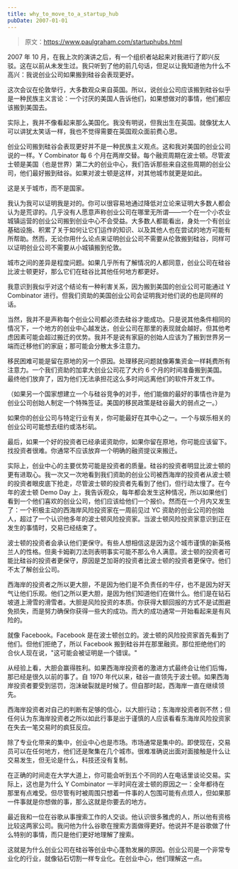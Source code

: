 ```yaml
---
title: why_to_move_to_a_startup_hub
pubDate: 2007-01-01
---
```


> 原文：https://www.paulgraham.com/startuphubs.html 

            
2007 年 10 月，在我上次的演讲之后，有一个组织者站起来对我进行了即兴反驳。这在以前从未发生过。我只听到了他的前几句话，但足以让我知道他为什么不高兴：我说创业公司如果搬到硅谷会表现更好。

这次会议在伦敦举行，大多数观众来自英国。所以，说创业公司应该搬到硅谷似乎是一种民族主义言论：一个讨厌的美国人告诉他们，如果想做对的事情，他们都应该搬到美国去。

实际上，我并不像看起来那么美国化。我没有明说，但我出生在英国。就像犹太人可以讲犹太笑话一样，我也不觉得需要在英国观众面前费心思。

创业公司搬到硅谷会表现更好并不是一种民族主义观点。这和我对美国的创业公司说的一样。Y Combinator 每 6 个月在两岸交替。每个融资周期在波士顿。尽管波士顿是美国（也是世界）第二大的创业中心，我们告诉那些来自这些周期的创业公司，他们最好搬到硅谷。如果对波士顿是这样，对其他城市就更是如此。

这是关于城市，而不是国家。

我认为我可以证明我是对的。你可以很容易地通过降低对立论来证明大多数人都会认为是荒谬的。几乎没有人愿意声称创业公司在哪里无所谓——一个在一个小农业城镇运营的创业公司搬到创业中心不会受益。大多数人都能看出，身处一个有创业基础设施、积累了关于如何让它们运作的知识、以及其他人也在尝试的地方可能有所帮助。然而，无论你用什么论点来证明创业公司不需要从伦敦搬到硅谷，同样可以证明创业公司不需要从小城镇搬到伦敦。

城市之间的差异是程度问题。如果几乎所有了解情况的人都同意，创业公司在硅谷比波士顿更好，那么它们在硅谷比其他任何地方都更好。

我意识到我似乎对这个结论有一种利害关系，因为搬到美国的创业公司可能通过 Y Combinator 进行。但我们资助的美国创业公司会证明我对他们说的也是同样的话。

当然，我并不是声称每个创业公司都必须去硅谷才能成功。只是说其他条件相同的情况下，一个地方的创业中心越发达，创业公司在那里的表现就会越好。但其他考虑因素可能会超过搬迁的优势。我并不是说有家庭的创始人应该为了搬到世界另一端而迁移他们的家庭；那可能会分散太多注意力。

移民困难可能是留在原地的另一个原因。处理移民问题就像筹集资金一样耗费所有注意力。一个我们资助的加拿大创业公司花了大约 6 个月的时间准备搬到美国。最终他们放弃了，因为他们无法承担花这么多时间远离他们的软件开发工作。

（如果另一个国家想建立一个与硅谷竞争的对手，他们能做的最好的事情也许是为创业公司创始人制定一个特殊签证。美国的移民政策是硅谷最大的弱点之一。）

如果你的创业公司与特定行业有关，你可能最好在其中心之一。一个与娱乐相关的创业公司可能想去纽约或洛杉矶。

最后，如果一个好的投资者已经承诺资助你，如果你留在原地，你可能应该留下。找投资者很难。你通常不应该放弃一个明确的融资提议来搬迁。

实际上，创业中心的主要优势可能是投资者的质量。硅谷的投资者明显比波士顿的更有进取心。我一次又一次地看到我们资助的创业公司被西海岸的投资者从波士顿的投资者眼皮底下抢走，尽管波士顿的投资者先看到了他们，但行动太慢了。在今年的波士顿 Demo Day 上，我告诉观众，每年都会发生这种情况，所以如果他们看到一个他们喜欢的创业公司，他们应该给他们一个报价。然而在一个月内又发生了：一个积极主动的西海岸风险投资家在一周前见过 YC 资助的创业公司的创始人，超过了一个认识他多年的波士顿风险投资家。当波士顿风险投资家意识到正在发生的事情时，交易已经结束了。

波士顿的投资者会承认他们更保守。有些人想相信这是因为这个城市谨慎的新英格兰人的性格。但奥卡姆剃刀法则表明事实可能不那么令人满意。波士顿的投资者可能比硅谷的投资者更保守，原因是芝加哥的投资者比波士顿的投资者更保守。他们不太了解创业公司。

西海岸的投资者之所以更大胆，不是因为他们是不负责任的牛仔，也不是因为好天气让他们乐观。他们之所以更大胆，是因为他们知道他们在做什么。他们是在钻石坡道上滑雪的滑雪者。大胆是风险投资的本质。你获得大额回报的方式不是试图避免损失，而是努力确保你获得一些大的成功。而大的成功通常一开始看起来是有风险的。

就像 Facebook。Facebook 是在波士顿创立的。波士顿的风险投资家首先看到了他们。但他们拒绝了，所以 Facebook 搬到硅谷并在那里融资。那位拒绝他们的合伙人现在说，"这可能会被证明是一个错误。"

从经验上看，大胆会赢得胜利。如果西海岸投资者的激进方式最终会让他们后悔，那已经是很久以前的事了。自 1970 年代以来，硅谷一直领先于波士顿。如果西海岸投资者要受到惩罚，泡沫破裂就是时候了。但自那时起，西海岸一直在继续领先。

西海岸投资者对自己的判断有足够的信心，以大胆行动；东海岸投资者则不然；但任何认为东海岸投资者之所以如此行事是出于谨慎的人应该看看东海岸风险投资家在失去一笔交易时的疯狂反应。

除了专业化带来的集中，创业中心也是市场。市场通常是集中的。即使现在，交易员可以在任何地方，他们还是聚集在几个城市。很难准确说出面对面接触是什么让交易发生，但无论是什么，科技还没有复制。

在正确的时间走在大学大道上，你可能会听到五个不同的人在电话里谈论交易。实际上，这也是为什么 Y Combinator 一半时间在波士顿的原因之一：全年都待在那里有点难受。但尽管有时被周围只想着一件事的人包围可能有点烦人，但如果那一件事就是你想做的事，那么这就是你要去的地方。

最近我和一位在谷歌从事搜索工作的人交谈。他认识很多雅虎的人，所以他有资格比较这两家公司。我问他为什么谷歌在搜索方面做得更好。他说并不是谷歌做了什么特别的事情，而只是他们更好地理解了搜索。

这就是为什么创业公司在硅谷等创业中心蓬勃发展的原因。创业公司是一个非常专业化的行业，就像钻石切割一样专业化。在创业中心，他们理解这一点。
